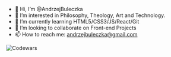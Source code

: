 - 👋 Hi, I’m @AndrzejBuleczka
- 👀 I’m interested in Philosophy, Theology, Art and Technology.
- 🌱 I’m currently learning HTML5/CSS3/JS/React/Git
- 💞️ I’m looking to collaborate on Front-end Projects
- 📫 How to reach me: andrzejbuleczka@gmail.com

![Codewars](https://www.codewars.com/users/AndrzejBuleczka/badges/small)

<!---
AndrzejBuleczka/AndrzejBuleczka is a ✨ special ✨ repository because its `README.md` (this file) appears on your GitHub profile.
You can click the Preview link to take a look at your changes.
--->
